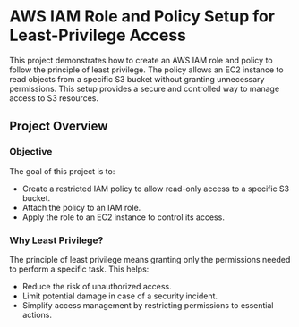 # AWS IAM Role and Policy Setup for Least-Privilege Access

This project demonstrates how to create an AWS IAM role and policy to follow the principle of least privilege. The policy allows an EC2 instance to read objects from a specific S3 bucket without granting unnecessary permissions. This setup provides a secure and controlled way to manage access to S3 resources.

## Project Overview

### Objective
The goal of this project is to:
- Create a restricted IAM policy to allow read-only access to a specific S3 bucket.
- Attach the policy to an IAM role.
- Apply the role to an EC2 instance to control its access.

### Why Least Privilege?
The principle of least privilege means granting only the permissions needed to perform a specific task. This helps:
- Reduce the risk of unauthorized access.
- Limit potential damage in case of a security incident.
- Simplify access management by restricting permissions to essential actions.
